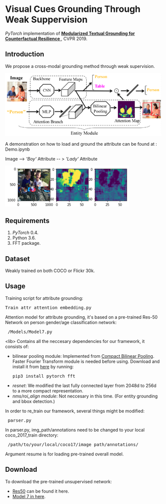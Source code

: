 # Visual Cues Grounding Through Weak Suppervision

<i>PyTorch</i> implementation of **[Modularized Textual Grounding for Counterfactual Resilience
](http://openaccess.thecvf.com/content_CVPR_2019/papers/Fang_Modularized_Textual_Grounding_for_Counterfactual_Resilience_CVPR_2019_paper.pdf)** , CVPR 2019.

## Introduction
We propose a cross-modal grounding method through weak supervision.

![architecture](./results/architecture.png "Ground Visual Cue Through a Top-down Guided Design.")

A demonstration on how to load and ground the attribute can be found at : Demo.ipynb

Image -->  <em>'Boy'</em> Attribute -- > <em>'Lady'</em> Attribute
<p float="center">
  <img src="demo_attr.png" width="400" />
</p>

## Requirements
1. <i>PyTorch</i> 0.4.
2. Python 3.6.
3. FFT package.

## Dataset
Weakly trained on both COCO or Flickr 30k.

## Usage
Training script for attribute grounding: <pre>Train_attr_attention_embedding.py</pre>

Attention model for attribute grounding, it's based on a pre-trained Res-50 Network on person gender/age classification network:
<pre> /Models/Model7.py</pre>

\<lib> Contains all the neccesary dependencies for our framework, it consists of:

<ul>
  <li>bilinear pooling module: Implemented from <a href="https://github.com/DeepInsight-PCALab/CompactBilinearPooling-Pytorch">Compact Bilinear Pooling</a>. Faster Fourier Transform module is needed before using. Download and install it from <a href="https://github.com/DeepInsight-PCALab/CompactBilinearPooling-Pytorch">here</a> by running:
 <pre>pip3 install pytorch_fft</pre>
</li>
  <li><em>resnet</em>: We modified the last fully connected layer from 2048d to 256d to a more compact representation.</li>
  <li><em>nms/roi_align module</em>: Not neccesary in this time. (For entity grounding and bbox detection.)</li>
</ul></pre>

In order to re_train our framework, several things might be modified:
<pre> parser.py </pre>

In parser.py, img_path/annotations need to be changed to your local coco_2017_train directory:
<pre> /path/to/your/local/coco17/image path/annotations/ </pre>

Argument resume is for loading pre-trained overall model.

## Download
To download the pre-trained unsupervised network:
  <ul>
    <li><a href="https://drive.google.com/open?id=10syFqPtkUp4frDV6YEQbgbKs9dUdfTB_">Res50</a> can be found it here.</li>
    <li><a href="https://drive.google.com/open?id=1YPkw0n-beGZ1HTCxxroQTMa21nvg613p"> Model 7 in here</a>.</li>
  </ul>


